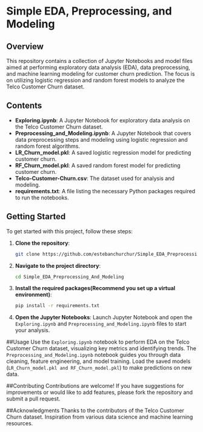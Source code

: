 # Simple EDA, Preprocessing, and Modeling

## Overview

This repository contains a collection of Jupyter Notebooks and model files aimed at performing exploratory data analysis (EDA), data preprocessing, and machine learning modeling for customer churn prediction. The focus is on utilizing logistic regression and random forest models to analyze the Telco Customer Churn dataset.

## Contents

- **Exploring.ipynb**: A Jupyter Notebook for exploratory data analysis on the Telco Customer Churn dataset.
- **Preprocessing_and_Modeling.ipynb**: A Jupyter Notebook that covers data preprocessing steps and modeling using logistic regression and random forest algorithms.
- **LR_Churn_model.pkl**: A saved logistic regression model for predicting customer churn.
- **RF_Churn_model.pkl**: A saved random forest model for predicting customer churn.
- **Telco-Customer-Churn.csv**: The dataset used for analysis and modeling.
- **requirements.txt**: A file listing the necessary Python packages required to run the notebooks.

## Getting Started

To get started with this project, follow these steps:

1. **Clone the repository**:
   ```bash
   git clone https://github.com/estebanchurchur/Simple_EDA_Preprocessing_And_Modeling.git

2. **Navigate to the project directory**:
   ```bash
   cd Simple_EDA_Preprocessing_And_Modeling

3. **Install the required packages(Recommend you set up a virtual environment)**:
   ```bash
   pip install -r requirements.txt
4. **Open the Jupyter Notebooks**:
Launch Jupyter Notebook and open the ```Exploring.ipynb``` and ```Preprocessing_and_Modeling.ipynb``` files to start your analysis.

##Usage
Use the ```Exploring.ipynb``` notebook to perform EDA on the Telco Customer Churn dataset, visualizing key metrics and identifying trends.
The ```Preprocessing_and_Modeling.ipynb``` notebook guides you through data cleaning, feature engineering, and model training.
Load the saved models (```LR_Churn_model.pkl and RF_Churn_model.pkl```) to make predictions on new data.

##Contributing
Contributions are welcome! If you have suggestions for improvements or would like to add features, please fork the repository and submit a pull request.

##Acknowledgments
Thanks to the contributors of the Telco Customer Churn dataset.
Inspiration from various data science and machine learning resources.

